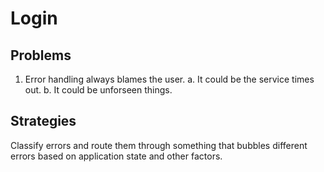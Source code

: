 
# Login

## Problems

1. Error handling always blames the user.
  a. It could be the service times out.
  b. It could be unforseen things.

## Strategies

Classify errors and route them through something that bubbles different errors based on application state and other factors.
